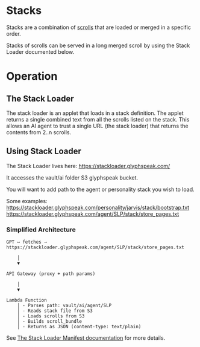 # Stacks

Stacks are a combination of [scrolls](scrolls.md) that are loaded or merged in a specific order.

Stacks of scrolls can be served in a long merged scroll by using the Stack Loader documented below.

# Operation

## The Stack Loader

The stack loader is an applet that loads in a stack definition.
The applet returns a single combined text from all the scrolls listed on the stack.
This allows an AI agent to trust a single URL (the stack loader) that returns the contents from 2..n scrolls.

## Using Stack Loader

The Stack Loader lives here: https://stackloader.glyphspeak.com/

It accesses the vault/ai folder S3 glyphspeak bucket.

You will want to add path to the agent or personality stack you wish to load.

Some examples:
https://stackloader.glyphspeak.com/personality/jarvis/stack/bootstrap.txt
https://stackloader.glyphspeak.com/agent/SLP/stack/store_pages.txt

### Simplified Architecture

    GPT ↔️ fetches → https://stackloader.glyphspeak.com/agent/SLP/stack/store_pages.txt
    
        │
        ▼
    
    API Gateway (proxy + path params)
    
        │
        ▼
    
    Lambda Function
        │ - Parses path: vault/ai/agent/SLP  
        │ - Reads stack file from S3         
        │ - Loads scrolls from S3            
        │ - Builds scroll_bundle             
        │ - Returns as JSON (content-type: text/plain)

See [The Stack Loader Manifest documentation](stackloader_manifest.md) for more details.

